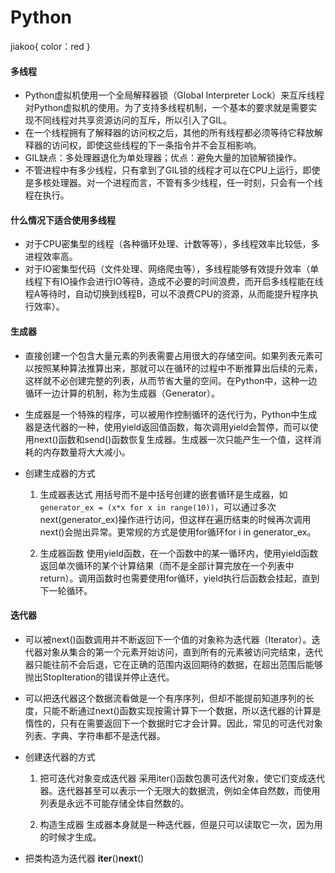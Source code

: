 # Python

jiakoo{
  color：red
}


#### 多线程

- Python虚拟机使用一个<jiakoo>全局解释器锁</jiakoo>（Global Interpreter Lock）来互斥线程对Python虚拟机的使用。为了支持多线程机制，一个基本的要求就是需要实现不同线程对共享资源访问的互斥，所以引入了GIL。
- 在一个线程拥有了解释器的访问权之后，其他的所有线程都必须等待它释放解释器的访问权，即使这些线程的下一条指令并不会互相影响。
- GIL缺点：多处理器退化为单处理器；优点：避免大量的加锁解锁操作。
- 不管进程中有多少线程，只有拿到了GIL锁的线程才可以在CPU上运行，即使是多核处理器。对一个进程而言，不管有多少线程，任一时刻，只会有一个线程在执行。


#### 什么情况下适合使用多线程

- 对于CPU密集型的线程（各种循环处理、计数等等），多线程效率比较低，多进程效率高。
- 对于IO密集型代码（文件处理、网络爬虫等），多线程能够有效提升效率（单线程下有IO操作会进行IO等待，造成不必要的时间浪费，而开启多线程能在线程A等待时，自动切换到线程B，可以不浪费CPU的资源，从而能提升程序执行效率）。


#### 生成器

- 直接创建一个包含大量元素的列表需要占用很大的存储空间。如果列表元素可以按照某种算法推算出来，那就可以在循环的过程中不断推算出后续的元素，这样就不必创建完整的列表，从而节省大量的空间。在Python中，这种一边循环一边计算的机制，称为生成器（Generator）。

- 生成器是一个特殊的程序，可以被用作控制循环的迭代行为，Python中生成器是迭代器的一种，使用yield返回值函数，每次调用yield会暂停，而可以使用next()函数和send()函数恢复生成器。生成器一次只能产生一个值，这样消耗的内存数量将大大减小。

- 创建生成器的方式
  1) 生成器表达式
  用括号而不是中括号创建的嵌套循环是生成器，如```generator_ex = (x*x for x in range(10))```，可以通过多次next(generator_ex)操作进行访问，但这样在遍历结束的时候再次调用next()会抛出异常。更常规的方式是使用for循环for i in generator_ex。

  2) 生成器函数
  使用yield函数，在一个函数中的某一循环内，使用yield函数返回单次循环的某个计算结果（而不是全部计算完放在一个列表中return）。调用函数时也需要使用for循环，yield执行后函数会挂起，直到下一轮循环。


#### 迭代器

- 可以被next()函数调用并不断返回下一个值的对象称为迭代器（Iterator）。迭代器对象从集合的第一个元素开始访问，直到所有的元素被访问完结束，迭代器只能往前不会后退，它在正确的范围内返回期待的数据，在超出范围后能够抛出StopIteration的错误并停止迭代。

- 可以把迭代器这个数据流看做是一个有序序列，但却不能提前知道序列的长度，只能不断通过next()函数实现按需计算下一个数据，所以迭代器的计算是惰性的，只有在需要返回下一个数据时它才会计算。因此，常见的可迭代对象列表、字典、字符串都不是迭代器。

- 创建迭代器的方式

  1) 把可迭代对象变成迭代器
  采用iter()函数包裹可迭代对象，使它们变成迭代器。迭代器甚至可以表示一个无限大的数据流，例如全体自然数，而使用列表是永远不可能存储全体自然数的。

  2) 构造生成器
  生成器本身就是一种迭代器，但是只可以读取它一次，因为用的时候才生成。

- 把类构造为迭代器
  __iter__()__next__()